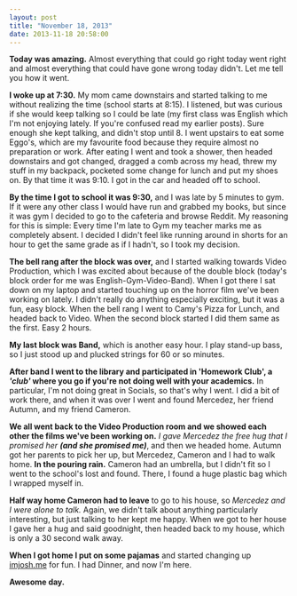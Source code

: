 ```yaml
---
layout: post
title: "November 18, 2013"
date: 2013-11-18 20:58:00
---
```


**Today was amazing.** Almost everything that could go right today went right and almost everything that could have gone wrong today didn't. Let me tell you how it went.

**I woke up at 7:30.** My mom came downstairs and started talking to me without realizing the time (school starts at 8:15). I listened, but was curious if she would keep talking so I could be late (my first class was English which I'm not enjoying lately. If you're confused read my earlier posts). Sure enough she kept talking, and didn't stop until 8. I went upstairs to eat some Eggo's, which are my favourite food because they require almost no preparation or work. After eating I went and took a shower, then headed downstairs and got changed, dragged a comb across my head, threw my stuff in my backpack, pocketed some change for lunch and put my shoes on. By that time it was 9:10. I got in the car and headed off to school.

**By the time I got to school it was 9:30,** and I was late by 5 minutes to gym. If it were any other class I would have run and grabbed my books, but since it was gym I decided to go to the cafeteria and browse Reddit. My reasoning for this is simple: Every time I'm late to Gym my teacher marks me as completely absent. I decided I didn't feel like running around in shorts for an hour to get the same grade as if I hadn't, so I took my decision.

**The bell rang after the block was over,** and I started walking towards Video Production, which I was excited about because of the double block (today's block order for me was English-Gym-Video-Band). When I got there I sat down on my laptop and started touching up on the horror film we've been working on lately. I didn't really do anything especially exciting, but it was a fun, easy block. When the bell rang I went to Camy's Pizza for Lunch, and headed back to Video. When the second block started I did them same as the first. Easy 2 hours.

**My last block was Band,** which is another easy hour. I play stand-up bass, so I just stood up and plucked strings for 60 or so minutes.

**After band I went to the library and participated in 'Homework Club', a *'club'* where you go if you're not doing well with your academics.** In particular, I'm not doing great in Socials, so that's why I went. I did a bit of work there, and when it was over I went and found Mercedez, her friend Autumn, and my friend Cameron.

**We all went back to the Video Production room and we showed each other the films we've been working on.** *I gave Mercedez the free hug that I promised her* ***(and she promised me)***, and then we headed home. Autumn got her parents to pick her up, but Mercedez, Cameron and I had to walk home. **In the pouring rain.** Cameron had an umbrella, but I didn't fit so I went to the school's lost and found. There, I found a huge plastic bag which I wrapped myself in.

**Half way home Cameron had to leave** to go to his house, so *Mercedez and I were alone to talk.* Again, we didn't talk about anything particularly interesting, but just talking to her kept me happy. When we got to her house I gave her a hug and said goodnight, then headed back to my house, which is only a 30 second walk away.

**When I got home I put on some pajamas** and started changing up [imjosh.me](http://imjosh.me) for fun. I had Dinner, and now I'm here.

**Awesome day.**
